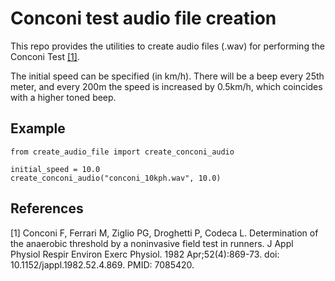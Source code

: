 # Conconi test audio file creation
This repo provides the utilities to create audio files (.wav) for performing the Conconi Test [[1]](#1).

The initial speed can be specified (in km/h).
There will be a beep every 25th meter, and every 200m the speed is increased by 0.5km/h, which coincides with a higher toned beep.

## Example
```
from create_audio_file import create_conconi_audio

initial_speed = 10.0
create_conconi_audio("conconi_10kph.wav", 10.0)
```

## References
<a id="1">[1]</a>
Conconi F, Ferrari M, Ziglio PG, Droghetti P, Codeca L.
Determination of the anaerobic threshold by a noninvasive field test in runners.
J Appl Physiol Respir Environ Exerc Physiol. 1982 Apr;52(4):869-73. doi: 10.1152/jappl.1982.52.4.869. PMID: 7085420.
